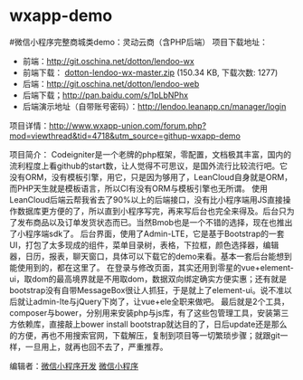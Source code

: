 # wxapp-demo
#微信小程序完整商城类demo：灵动云商（含PHP后端）
项目下载地址： 
 - 前端：http://git.oschina.net/dotton/lendoo-wx 
 - 前端下载： <a href="http://www.wxapp-union.com/forum.php?mod=attachment&aid=OTkxOXw0ZWQ0MGFhOHwxNDk1MDk2MTgwfDE0MTAxfDQ3MTg%3D">dotton-lendoo-wx-master.zip</a> (150.34 KB, 下载次数: 1277) 
 - 后端：http://git.oschina.net/dotton/lendoo-web 
 - 后端下载；http://pan.baidu.com/s/1pLbNPhx 
 - 后端演示地址（自带账号密码）：http://lendoo.leanapp.cn/manager/login

项目详情：http://www.wxapp-union.com/forum.php?mod=viewthread&tid=4718&utm_source=githup-wxapp-demo

项目简介： 
Codeigniter是一个老牌的php框架，零配置，文档极其丰富，国内的流利程度上看github的start数，让人觉得不可思议，是国外流行比较流行吧。它没有ORM，没有模板引擎，用它，只是因为够用了，LeanCloud自身就是ORM，而PHP天生就是模板语言，所以CI有没有ORM与模板引擎也无所谓。 
使用LeanCloud后端云帮我省去了90%以上的后端接口，没有比小程序端用JS直接操作数据库更方便的了，所以直到小程序写完，再来写后台也完全来得及。后台只为了发布商品以及订单发货状态而已。当然Bmob也是一个不错的选择，现在也推出了小程序端sdk了。 
后台界面，使用了Admin-LTE，它是基于Bootstrap的一套UI，打包了太多现成的组件，菜单目录树，表格，下拉框，颜色选择器，编辑器，日历，报表，聊天窗口，具体可以下载它的demo来看。基本一套后台能想到能使用到的，都在这里了。 
在登录与修改页面，其实还用到零星的vue+element-ui，取dom的最高境界就是不用取dom，数据双向绑定确实方便实惠；还有就是bootstrap没有自带MessageBox很让人抓狂，于是就上了element-ui。说不准以后就让admin-lte与jQuery下岗了，让vue+ele全职来做吧。 
最后就是2个工具，composer与bower，分别用来安装php与js库，有了这些包管理工具，安装第三方依赖库，直接敲上bower install bootstrap就达目的了，日后update还是那么的方便，再也不用搜索官网，下载解压，复制到项目等一切繁琐步骤；就跟git一样，一旦用上，就再也回不去了，严重推荐。

编辑者：<a href="http://www.wxapp-union.com/" target="_blank">微信小程序开发</a> <a href="http://www.wxapp-union.com/" target="_blank">微信小程序</a>
